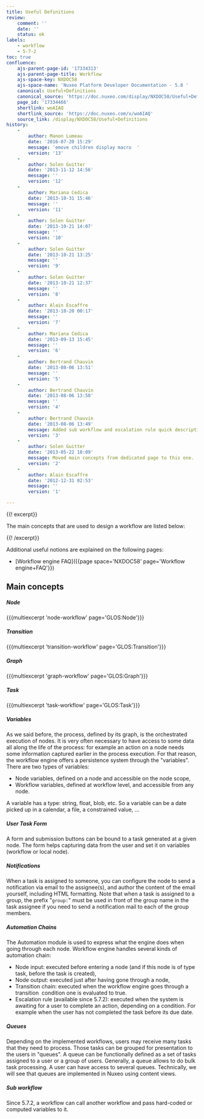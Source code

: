 ```yaml
---
title: Useful Definitions
review:
    comment: ''
    date: ''
    status: ok
labels:
    - workflow
    - 5-7-2
toc: true
confluence:
    ajs-parent-page-id: '17334313'
    ajs-parent-page-title: Workflow
    ajs-space-key: NXDOC58
    ajs-space-name: 'Nuxeo Platform Developer Documentation - 5.8 '
    canonical: Useful+Definitions
    canonical_source: 'https://doc.nuxeo.com/display/NXDOC58/Useful+Definitions'
    page_id: '17334466'
    shortlink: woAIAQ
    shortlink_source: 'https://doc.nuxeo.com/x/woAIAQ'
    source_link: /display/NXDOC58/Useful+Definitions
history:
    - 
        author: Manon Lumeau
        date: '2016-07-20 15:29'
        message: 'emove children display macro  '
        version: '13'
    - 
        author: Solen Guitter
        date: '2013-11-12 14:56'
        message: ''
        version: '12'
    - 
        author: Mariana Cedica
        date: '2013-10-31 15:46'
        message: ''
        version: '11'
    - 
        author: Solen Guitter
        date: '2013-10-21 14:07'
        message: ''
        version: '10'
    - 
        author: Solen Guitter
        date: '2013-10-21 13:25'
        message: ''
        version: '9'
    - 
        author: Solen Guitter
        date: '2013-10-21 12:37'
        message: ''
        version: '8'
    - 
        author: Alain Escaffre
        date: '2013-10-20 00:17'
        message: ''
        version: '7'
    - 
        author: Mariana Cedica
        date: '2013-09-13 15:45'
        message: ''
        version: '6'
    - 
        author: Bertrand Chauvin
        date: '2013-08-06 13:51'
        message: ''
        version: '5'
    - 
        author: Bertrand Chauvin
        date: '2013-08-06 13:50'
        message: ''
        version: '4'
    - 
        author: Bertrand Chauvin
        date: '2013-08-06 13:49'
        message: Added sub workflow and escalation rule quick description.
        version: '3'
    - 
        author: Solen Guitter
        date: '2013-05-22 18:09'
        message: Moved main concepts from dedicated page to this one.
        version: '2'
    - 
        author: Alain Escaffre
        date: '2012-12-31 02:53'
        message: ''
        version: '1'

---
```

{{! excerpt}}

The main concepts that are used to design a workflow are listed below:

{{! /excerpt}}

Additional useful notions are explained on the following pages:

*   [Workflow engine FAQ]({{page space='NXDOC58' page='Workflow engine+FAQ'}})

## Main concepts

##### Node

{{{multiexcerpt 'node-workflow' page='GLOS:Node'}}}

##### Transition

{{{multiexcerpt 'transition-workflow' page='GLOS:Transition'}}}

##### Graph

{{{multiexcerpt 'graph-workflow' page='GLOS:Graph'}}}

##### Task

{{{multiexcerpt 'task-workflow' page='GLOS:Task'}}}

##### Variables

As we said before, the process, defined by its graph, is the orchestrated execution of nodes. It is very often necessary to have access to some data all along the life of the process: for example an action on a node needs some information captured earlier in the process execution. For that reason, the workflow engine offers a persistence system through the "variables". There are two types of variables:

*   Node variables, defined on a node and accessible on the node scope,
*   Workflow variables, defined at workflow level, and accessible from any node.

A variable has a type: string, float, blob, etc. So a variable can be a date picked up in a calendar, a file, a constrained value, &hellip;

##### User Task Form

A form and submission buttons can be bound to a task generated at a given node. The form helps capturing data from the user and set it on variables (workflow or local node).

##### Notifications

When a task is assigned to someone, you can configure the node to send a notification via email to the assignee(s), and author the content of the email yourself, including HTML formatting. Note that when a task is assigned to a group, the prefix "`group:`" must be used in front of the group name in the task assignee if you need to send a notification mail to each of the group members.

##### Automation Chains

The Automation module is used to express what the engine does when going through each node. Workflow engine handles several kinds of automation chain:

*   Node input: executed before entering a node (and if this node is of type task, before the task is created),
*   Node output: executed just after having gone through a node,
*   Transition chain: executed when the workflow engine goes through a transition&nbsp; condition one is evaluated to true.
*   Escalation rule (available since 5.7.2): executed when the system is awaiting for a user to complete an action, depending on a condition. For example when the user has not completed the task before its due date.

##### Queues

Depending on the implemented workflows, users may receive many tasks that they need to process. Those tasks can be grouped for presentation to the users in "queues". A queue can be functionally defined as a set of tasks assigned to a user or a group of users. Generally, a queue allows to do bulk task processing. A user can have access to several queues. Technically, we will see that queues are implemented in Nuxeo using content views.

##### Sub workflow

Since 5.7.2, a workflow can call another workflow and pass hard-coded or computed variables to it.